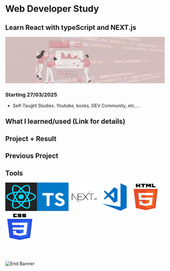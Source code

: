# Web Developer Study

## Learn React with typeScript and NEXT.js

![Begin Banner](Documentation/top-1200x350.gif)

### Starting 27/03/2025

- Self-Taught Studies. Youtube, books, DEV Community, etc....

## What I learned/used (Link for details)

<!--
* Start with React with TypeScript [link](https://github.com/pittyh6/2-12Mths-WebDevelopmentStudy-2022-2023/blob/master/learnedHTML.md)
* CSS [link](https://github.com/pittyh6/2-12Mths-WebDevelopmentStudy-2022-2023/blob/master/learnedCSS.md)
-->

## Project + Result

<!--
* (NPM 1) - NPM Crash Course [link](https://github.com/pittyh6/2-12Mths-WebDevelopmentStudy-2022-2023/tree/master/WDS-22_NPM-1_NPM_Crash_Course)

* (JQuery 1) - JQuery Crash Course (Selectors) [link](https://github.com/pittyh6/2-12Mths-WebDevelopmentStudy-2022-2023/tree/master/WDS-35_JQuery-1_jQuery_Crash_Course_1-Intro_%26_Selectors)
-->

## Previous Project

<!--
* (1) 12Mths Web Development Study [link](https://github.com/pittyh6/1-12Mths-WebDevelopmentStudy-2022-2023)
-->

## Tools

<img src= Documentation/react.svg  height="90" width="100"><img src= Documentation/typescript.svg height="90" width="100"><img src= Documentation/nextjs.png  height="90" width="100"><img src= Documentation/vscode.png  height="90" width="100"><img src= Documentation/html.png  height="90" width="90"><img src= Documentation/css.png  height="90" width="90">

<!--
## Management Tools
* Jira(Sprints) [link](https://github.com/pittyh6/2-12Mths-WebDevelopmentStudy-2022-2023/tree/master/Sprint)
-->
<br>
<br>

![End Banner](Documentation/botton-1200x350.gif)
